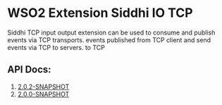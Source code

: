 # WSO2 Extension Siddhi IO TCP

Siddhi TCP input output extension can be used to consume and publish events via TCP transports. events published from TCP client and send events via TCP to servers. to TCP  

## API Docs:

1. <a href="./api/2.0.2-SNAPSHOT">2.0.2-SNAPSHOT</a>
1. <a href="./api/2.0.0-SNAPSHOT">2.0.0-SNAPSHOT</a>
